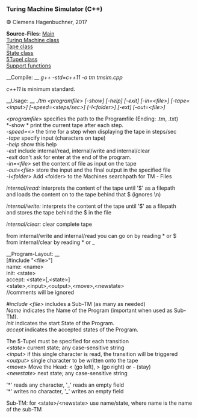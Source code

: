 ### Turing Machine Simulator (C++)

&copy; Clemens Hagenbuchner, 2017

__Source-Files:__ 
[Main][mainsrc]  
[Turing Machine class][tmsrc]  
[Tape class][tapesrc]  
[State class][statesrc]  
[5Tupel class][tupelsrc]  
[Support functions][supsrc]  

__Compile: __ *g++ -std=c++11 -o tm tmsim.cpp*

*c++11* is minimum standard.

__Usage: __ 
*./tm &lt;programfile&gt; [-show] [-help] [-exit] [-in=&lt;file&gt;] [-tape=&lt;input&gt;] [-speed=&lt;steps/sec&gt;] [-I&lt;folder&gt;] [-ext] [-out=&lt;file&gt;]*

*&lt;programfile&gt;*   specifies the path to the Programfile (Ending: .tm, .txt)  
*-show *          print the current tape after each step.  
*-speed=&lt;&gt;*       the time for a step when displaying the tape in steps/sec  
*-tape*           specify input (characters on tape)  
*-help*           show this help  
*-ext*            include internal/read, internal/write and internal/clear  
*-exit*           don't ask for enter at the end of the program.  
*-in=&lt;file&gt;*      set the content of file as input on the tape  
*-out=&lt;file&gt;*     store the input and the final output in the specified file  
*-I&lt;folder&gt;*      Add &lt;folder&gt; to the Machines searchpath for TM - Files  

*internal/read:* interprets the content of the tape until '$' as a filepath  
                and loads the content on to the tape behind that $ (ignores \n)
                
*internal/write:* interprets the content of the tape until '$' as a filepath  
                and stores the tape behind the $ in the file  
                
*internal/clear:* clear complete tape  

from internal/write and internal/read you can go on by reading * or $  
from internal/clear by reading * or _  

__Program-Layout:  __  
\[#include "&lt;file&gt;"\]  
name: &lt;name&gt;  
init: &lt;state&gt;  
accept: &lt;state&gt;[,&lt;state&gt;]  
&lt;state&gt;,&lt;input&gt;,&lt;output&gt;,&lt;move&gt;,&lt;newstate&gt;  
//comments will be ignored  

*#include &lt;file&gt;* includes a Sub-TM (as many as needed)  
*Name*            indicates the Name of the Program (important when used as Sub-TM).  
*init*            indicates the start State of the Program.  
*accept*          indicates the accepted states of the Program.  

The 5-Tupel must be specified for each transition  
*&lt;state&gt;*         current state; any case-sensitive string  
*&lt;input&gt;*         if this single character is read, the transition will be triggered  
*&lt;output&gt;*        single character to be written onto the tape  
*&lt;move&gt;*          Move the Head: &lt; (go left), &gt; (go right) or - (stay)  
*&lt;newstate&gt;*      next state; any case-sensitive string  

'\*' reads any character, '\_' reads an empty field  
'\*' writes no character, '\_' writes an empty field  

Sub-TM: for &lt;state&gt;/&lt;newstate&gt; use name/state, where name is the name of the sub-TM

[mainsrc]: source/tmsim.cpp  
[tmsrc]: source/turingmachine.h  
[tapesrc]: source/tape.h  
[statesrc]: source/state.h  
[tupelsrc]: source/transition.h 
[supsrc]: source/support.h  